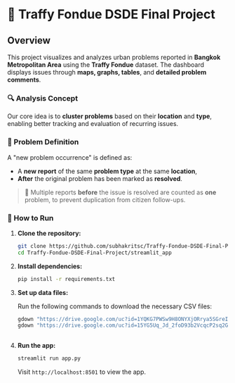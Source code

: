 # 🧠 Traffy Fondue DSDE Final Project

## Overview

This project visualizes and analyzes urban problems reported in **Bangkok Metropolitan Area** using the **Traffy Fondue** dataset. The dashboard displays issues through **maps, graphs, tables**, and **detailed problem comments**.

### 🔍 Analysis Concept

Our core idea is to **cluster problems** based on their **location** and **type**, enabling better tracking and evaluation of recurring issues.

### 📌 Problem Definition

A "new problem occurrence" is defined as:

- A **new report** of the same **problem type** at the same **location**,  
- **After** the original problem has been marked as **resolved**.

> 🔁 Multiple reports **before** the issue is resolved are counted as **one** problem, to prevent duplication from citizen follow-ups.


### 🚀 How to Run

1. **Clone the repository:**

   ```bash
   git clone https://github.com/subhakritsc/Traffy-Fondue-DSDE-Final-Project.git
   cd Traffy-Fondue-DSDE-Final-Project/streamlit_app

2. **Install dependencies:**

   ```bash
   pip install -r requirements.txt

3. **Set up data files:**

   Run the following commands to download the necessary CSV files:
   ```bash
   gdown "https://drive.google.com/uc?id=1YQKG7PWSw9H8ONYXjORrya5SGreIeHme"
   gdown "https://drive.google.com/uc?id=15YG5Uq_Jd_2foD93b2VcqcP2sq2Gk2PM"
  
4. **Run the app:**

   ```bash
   streamlit run app.py
   ```

   Visit `http://localhost:8501` to view the app.
